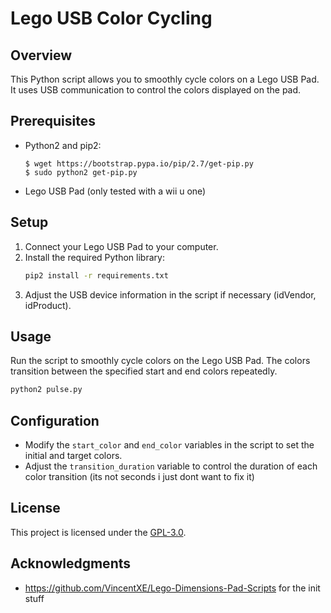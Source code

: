 # Lego USB Color Cycling

## Overview
This Python script allows you to smoothly cycle colors on a Lego USB Pad. It uses USB communication to control the colors displayed on the pad.

## Prerequisites
- Python2 and pip2:
	```
	$ wget https://bootstrap.pypa.io/pip/2.7/get-pip.py
	$ sudo python2 get-pip.py
	```

- Lego USB Pad (only tested with a wii u one)

## Setup
1. Connect your Lego USB Pad to your computer.
2. Install the required Python library:
   ```bash
   pip2 install -r requirements.txt
   ```
3. Adjust the USB device information in the script if necessary (idVendor, idProduct).

## Usage
Run the script to smoothly cycle colors on the Lego USB Pad. The colors transition between the specified start and end colors repeatedly.

```bash
python2 pulse.py
```

## Configuration
- Modify the `start_color` and `end_color` variables in the script to set the initial and target colors.
- Adjust the `transition_duration` variable to control the duration of each color transition (its not seconds i just dont want to fix it)

## License
This project is licensed under the [GPL-3.0](LICENSE).

## Acknowledgments
- https://github.com/VincentXE/Lego-Dimensions-Pad-Scripts for the init stuff
